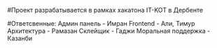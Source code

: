 #Проект разрабатывается в рамках хакатона IT-KOT в Дербенте

#Ответсвенные:
Админ панель - Имран
Frontend - Али, Тимур
Архитектура - Рамазан
Склейщик -  Гаджи
Моральная поддержка - Казанби
